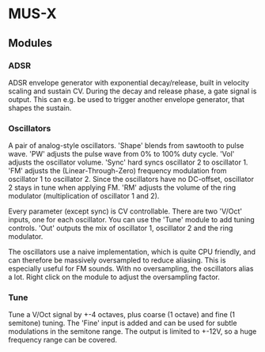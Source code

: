 # MUS-X

## Modules

### ADSR
ADSR envelope generator with exponential decay/release, built in velocity scaling and sustain CV.
During the decay and release phase, a gate signal is output. This can e.g. be used to trigger another envelope generator, that shapes the sustain.

### Oscillators
A pair of analog-style oscillators.
'Shape' blends from sawtooth to pulse wave.
'PW' adjusts the pulse wave from 0% to 100% duty cycle.
'Vol' adjusts the oscillator volume.
'Sync' hard syncs oscillator 2 to oscillator 1.
'FM' adjusts the (Linear-Through-Zero) frequency modulation from oscillator 1 to oscillator 2.
Since the oscillators have no DC-offset, oscillator 2 stays in tune when applying FM.
'RM' adjusts the volume of the ring modulator (multiplication of oscillator 1 and 2).

Every parameter (except sync) is CV controllable.
There are two 'V/Oct' inputs, one for each oscillator. You can use the 'Tune' module to add tuning controls.
'Out' outputs the mix of oscillator 1, oscillator 2 and the ring modulator.

The oscillators use a naive implementation, which is quite CPU friendly, and can therefore be massively oversampled to reduce aliasing.
This is especially useful for FM sounds.
With no oversampling, the oscillators alias a lot.
Right click on the module to adjust the oversampling factor.

### Tune
Tune a V/Oct signal by +-4 octaves, plus coarse (1 octave) and fine (1 semitone) tuning.
The 'Fine' input is added and can be used for subtle modulations in the semitone range.
The output is limited to +-12V, so a huge frequency range can be covered.